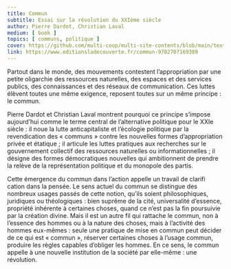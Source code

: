 ```yaml
---
title: Commun
subtitle: Essai sur la révolution du XXIème siècle
author: Pierre Dardot, Christian Laval
medium: [ book ]
topics: [ communs, politique ]
cover: https://github.com/multi-coop/multi-site-contents/blob/main/texts/ressources/images/communs-dardot-laval.jpeg
link: https://www.editionsladecouverte.fr/commun-9782707169389
---
```


Partout dans le monde, des mouvements contestent l’appropriation par une petite oligarchie des ressources naturelles, des espaces et des services publics, des connaissances et des réseaux de communication. Ces luttes élèvent toutes une même exigence, reposent toutes sur un même principe : le commun.

Pierre Dardot et Christian Laval montrent pourquoi ce principe s’impose aujourd’hui comme le terme central de l’alternative politique pour le XXIe siècle : il noue la lutte anticapitaliste et l’écologie politique par la revendication des « communs » contre les nouvelles formes d’appropriation privée et étatique ; il articule les luttes pratiques aux recherches sur le gouvernement collectif des ressources naturelles ou informationnelles ; il désigne des formes démocratiques nouvelles qui ambitionnent de prendre la relève de la représentation politique et du monopole des partis.

Cette émergence du commun dans l’action appelle un travail de clarifi cation dans la pensée. Le sens actuel du commun se distingue des nombreux usages passés de cette notion, qu’ils soient philosophiques, juridiques ou théologiques : bien suprême de la cité, universalité d’essence, propriété inhérente à certaines choses, quand ce n’est pas la fin poursuivie par la création divine. Mais il est un autre fil qui rattache le commun, non à l’essence des hommes ou à la nature des choses, mais à l’activité des hommes eux-mêmes : seule une pratique de mise en commun peut décider de ce qui est « commun », réserver certaines choses à l’usage commun, produire les règles capables d’obliger les hommes. En ce sens, le commun appelle à une nouvelle institution de la société par elle-même : une révolution.
